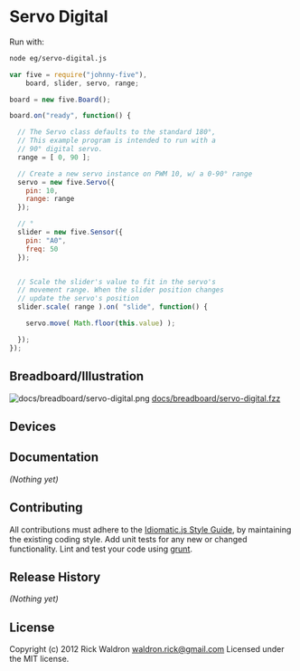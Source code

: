 # Servo Digital

Run with:
```bash
node eg/servo-digital.js
```


```javascript
var five = require("johnny-five"),
    board, slider, servo, range;

board = new five.Board();

board.on("ready", function() {

  // The Servo class defaults to the standard 180°,
  // This example program is intended to run with a
  // 90° digital servo.
  range = [ 0, 90 ];

  // Create a new servo instance on PWM 10, w/ a 0-90° range
  servo = new five.Servo({
    pin: 10,
    range: range
  });

  // °
  slider = new five.Sensor({
    pin: "A0",
    freq: 50
  });


  // Scale the slider's value to fit in the servo's
  // movement range. When the slider position changes
  // update the servo's position
  slider.scale( range ).on( "slide", function() {

    servo.move( Math.floor(this.value) );

  });
});

```

## Breadboard/Illustration

![docs/breadboard/servo-digital.png](breadboard/servo-digital.png)
[docs/breadboard/servo-digital.fzz](breadboard/servo-digital.fzz)



## Devices




## Documentation

_(Nothing yet)_









## Contributing
All contributions must adhere to the [Idiomatic.js Style Guide](https://github.com/rwldrn/idiomatic.js),
by maintaining the existing coding style. Add unit tests for any new or changed functionality. Lint and test your code using [grunt](https://github.com/cowboy/grunt).

## Release History
_(Nothing yet)_

## License
Copyright (c) 2012 Rick Waldron <waldron.rick@gmail.com>
Licensed under the MIT license.

